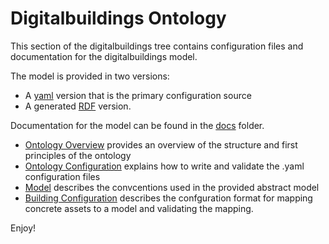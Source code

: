 # Digitalbuildings Ontology

This section of the digitalbuildings tree contains configuration files and documentation for the digitalbuildings model. 

The model is provided in two versions: 
*    A [yaml](/ontology/yaml/) version that is the primary configuration source
*    A generated [RDF](/ontology/rdf/) version.

Documentation for the model can be found in the [docs](docs/) folder.  
*   [Ontology Overview](/ontology/docs/ontology.md) provides an overview of the structure and first principles of the ontology
*   [Ontology Configuration](/ontology/docs/ontology_config.md) explains how to write and validate the .yaml configuration files
*   [Model](/ontology/docs/model.md) describes the convcentions used in the provided abstract model 
*   [Building Configuration](/ontology/docs/building_config.md) describes the confguration format for mapping concrete assets to a model and 
validating the mapping.

Enjoy!
